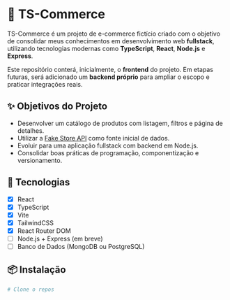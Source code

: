 # 🛒 TS-Commerce

TS-Commerce é um projeto de e-commerce fictício criado com o objetivo de consolidar meus conhecimentos em desenvolvimento web **fullstack**, utilizando tecnologias modernas como **TypeScript**, **React**, **Node.js** e **Express**.

Este repositório conterá, inicialmente, o **frontend** do projeto. Em etapas futuras, será adicionado um **backend próprio** para ampliar o escopo e praticar integrações reais.

## ✨ Objetivos do Projeto

- Desenvolver um catálogo de produtos com listagem, filtros e página de detalhes.
- Utilizar a [Fake Store API](https://fakestoreapi.com/) como fonte inicial de dados.
- Evoluir para uma aplicação fullstack com backend em Node.js.
- Consolidar boas práticas de programação, componentização e versionamento.

## 🧰 Tecnologias

- [x] React
- [x] TypeScript
- [x] Vite
- [x] TailwindCSS
- [x] React Router DOM
- [ ] Node.js + Express (em breve)
- [ ] Banco de Dados (MongoDB ou PostgreSQL)

## 📦 Instalação

```bash
# Clone o repos

